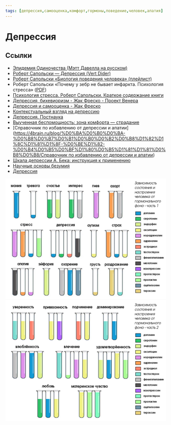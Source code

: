 ```yaml
---
tags: [депрессия,самооценка,комфорт,гормоны,поведение,человек,апатия]
---
```

# Депрессия

## Ссылки

* [Эпидемия Одиночества (Мэтт Давелла на русском)](https://youtu.be/N87l147P5jM)
* [Роберт Сапольски — Депрессия (Vert Dider)](https://youtu.be/_UtA0dwGoUQ)
* [Роберт Сапольски «Биология поведения человека» (плейлист)](https://www.youtube.com/watch?v=ik9t96SMtB0&list=PL8YZyma552VcePhq86dEkohvoTpWPuauk)
* Роберт Сапольски «Почему у зебр не бывает инфаркта. Психология стресса» ([PDF](https://drive.google.com/file/d/1PjdS_pFRKsHqUxZdgGAO5GfKTsZUaWHe/view?usp=sharing))
* [Психология стресса. Роберт Сапольски. Краткое содержание книги](https://smart-lab.ru/blog/664740.php)
* [Депрессия, бихевиоризм - Жак Фреско - Проект Венера](https://youtu.be/2Tw51FqEH4A)
* [Депрессия и самооценка - Жак Фреско](https://youtu.be/TJ5PbekD9cs)
* [Контекстуальный взгляд на депрессию](https://vk.com/@apsychology-contextual-depression)
* [Депрессия. Постнаука](https://postnauka.ru/themes/depressiya)
* [Выученная беспомощность: зона комфорта — страдание](https://vk.com/wall5476436_8107)
* [Справочник по избавлению от депрессии и апатии]([https://4brain.ru/blog/%D0%BA%D0%B0%D0%BA-%D0%B8%D0%B7%D0%B1%D0%B0%D0%B2%D0%B8%D1%82%D1%8C%D1%81%D1%8F-%D0%BE%D1%82-%D0%B4%D0%B5%D0%BF%D1%80%D0%B5%D1%81%D1%81%D0%B8%D0%B8/Справочник по избавлению от депрессии и апатии](https://4brain.ru/blog/%D0%BA%D0%B0%D0%BA-%D0%B8%D0%B7%D0%B1%D0%B0%D0%B2%D0%B8%D1%82%D1%8C%D1%81%D1%8F-%D0%BE%D1%82-%D0%B4%D0%B5%D0%BF%D1%80%D0%B5%D1%81%D1%81%D0%B8%D0%B8/))
* [Шкала депрессии А. Бека: инструкция к применению](https://4brain.ru/blog/shkala-depressii-a-beka-instrukcija-k-primeneniju/)
* [Научные основы безумия](https://vk.com/wall5476436_9374)
* [Депрессия](https://www.psychologos.ru/articles/view/depressiya)

![Зависимость состояния и настроения человека от гормонального фона 1](../assets/Зависимость_состояния_и_настроения_человека_от_гормонального_фона_1.png)
![Зависимость состояния и настроения человека от гормонального фона 2](../assets/Зависимость_состояния_и_настроения_человека_от_гормонального_фона_2.png)
